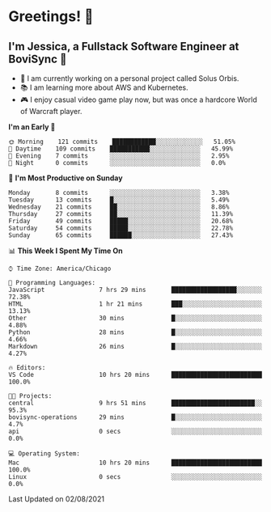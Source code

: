 # Greetings! 🧠

## I'm Jessica, a Fullstack Software Engineer at BoviSync 🐄

- 🌟 I am currently working on a personal project called Solus Orbis.
- 📚 I am learning more about AWS and Kubernetes.
- 🎮 I enjoy casual video game play now, but was once a hardcore World of Warcraft player.

<!--START_SECTION:waka-->
**I'm an Early 🐤** 

```text
🌞 Morning    121 commits    ████████████░░░░░░░░░░░░░   51.05% 
🌆 Daytime    109 commits    ███████████░░░░░░░░░░░░░░   45.99% 
🌃 Evening    7 commits      ░░░░░░░░░░░░░░░░░░░░░░░░░   2.95% 
🌙 Night      0 commits      ░░░░░░░░░░░░░░░░░░░░░░░░░   0.0%

```
📅 **I'm Most Productive on Sunday** 

```text
Monday       8 commits      ░░░░░░░░░░░░░░░░░░░░░░░░░   3.38% 
Tuesday      13 commits     █░░░░░░░░░░░░░░░░░░░░░░░░   5.49% 
Wednesday    21 commits     ██░░░░░░░░░░░░░░░░░░░░░░░   8.86% 
Thursday     27 commits     ██░░░░░░░░░░░░░░░░░░░░░░░   11.39% 
Friday       49 commits     █████░░░░░░░░░░░░░░░░░░░░   20.68% 
Saturday     54 commits     █████░░░░░░░░░░░░░░░░░░░░   22.78% 
Sunday       65 commits     ██████░░░░░░░░░░░░░░░░░░░   27.43%

```


📊 **This Week I Spent My Time On** 

```text
⌚︎ Time Zone: America/Chicago

💬 Programming Languages: 
JavaScript               7 hrs 29 mins       ██████████████████░░░░░░░   72.38% 
HTML                     1 hr 21 mins        ███░░░░░░░░░░░░░░░░░░░░░░   13.13% 
Other                    30 mins             █░░░░░░░░░░░░░░░░░░░░░░░░   4.88% 
Python                   28 mins             █░░░░░░░░░░░░░░░░░░░░░░░░   4.66% 
Markdown                 26 mins             █░░░░░░░░░░░░░░░░░░░░░░░░   4.27%

🔥 Editors: 
VS Code                  10 hrs 20 mins      █████████████████████████   100.0%

🐱‍💻 Projects: 
central                  9 hrs 51 mins       ███████████████████████░░   95.3% 
bovisync-operations      29 mins             █░░░░░░░░░░░░░░░░░░░░░░░░   4.7% 
api                      0 secs              ░░░░░░░░░░░░░░░░░░░░░░░░░   0.0%

💻 Operating System: 
Mac                      10 hrs 20 mins      █████████████████████████   100.0% 
Linux                    0 secs              ░░░░░░░░░░░░░░░░░░░░░░░░░   0.0%

```


 Last Updated on 02/08/2021
<!--END_SECTION:waka-->

<!--
**jessikuh/jessikuh** is a ✨ _special_ ✨ repository because its `README.md` (this file) appears on your GitHub profile.

Here are some ideas to get you started:

- 🔭 I’m currently working on ...
- 🌱 I’m currently learning ...
- 👯 I’m looking to collaborate on ...
- 🤔 I’m looking for help with ...
- 💬 Ask me about ...
- 📫 How to reach me: ...
- 😄 Pronouns: ...
- ⚡ Fun fact: ...
-->
